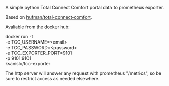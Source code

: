 A simple python Total Connect Comfort portal data to prometheus exporter.

Based on [hufman/total-connect-comfort](https://github.com/hufman/total-connect-comfort).


Avaliable from the docker hub:

docker run -t \
    -e TCC_USERNAME=\<email\> \
    -e TCC_PASSWORD=\<password\> \
    -e TCC_EXPORTER_PORT=9101 \
    -p 9101:9101 \
    ksanislo/tcc-exporter

The http server will answer any request with prometheus "/metrics", so be sure to restrict access as needed elsewhere.
